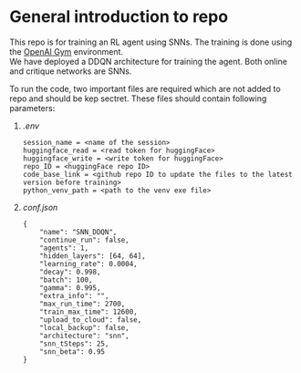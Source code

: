 # General introduction to repo

This repo is for training an RL agent using SNNs. The training is done using the [OpenAI Gym](https://gym.openai.com/) environment.  
We have deployed a DDQN architecture for training the agent. Both online and critique networks are SNNs.  
  
To run the code, two important files are required which are not added to repo and should be kep sectret. These files should contain following parameters:  
1. *.env*  
    ```
    session_name = <name of the session>
    huggingface_read = <read token for huggingFace>
    huggingface_write = <write token for huggingFace>
    repo_ID = <huggingFace repo ID>
    code_base_link = <github repo ID to update the files to the latest version before training>
    python_venv_path = <path to the venv exe file>
    ```
2. *conf.json*
    ```
    {
        "name": "SNN_DDQN",
        "continue_run": false,
        "agents": 1,
        "hidden_layers": [64, 64],
        "learning_rate": 0.0004,
        "decay": 0.998,
        "batch": 100,
        "gamma": 0.995,
        "extra_info": "",
        "max_run_time": 2700, 
        "train_max_time": 12600,
        "upload_to_cloud": false,
        "local_backup": false,
        "architecture": "snn",
        "snn_tSteps": 25,
        "snn_beta": 0.95
    }
    ```

